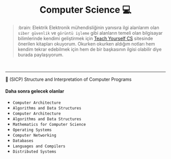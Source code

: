 <h1 align="center">Computer Science 💻</h1>

<blockquote>:brain: Elektrik Elektronik mühendisliğinin yanısıra ilgi alanlarım olan <code>siber güvenlik</code> ve <code>görüntü işleme</code> gibi alanların temeli olan bilgisayar bilimlerinde kendimi geliştirmek için <a href="https://teachyourselfcs.com/">Teach Yourself CS</a> sitesinde önerilen kitapları okuyorum. Okurken okurken aldığım notları hem kendim tekrar edebilmek için hem de bir başkasının ilgisi olabilir diye burada paylaşıyorum.</blockquote>

<br>
<hr>

🌱 (SICP) Structure and Interpretation of Computer Programs


#### Daha sonra gelecek olanlar
* `Computer Architecture`
* `Algorithms and Data Structures`
* `Computer Architecture`
* `Algorithms and Data Structures`
* `Mathematics for Computer Science`
* `Operating Systems`
* `Computer Networking`
* `Databases`
* `Languages and Compilers`
* `Distributed Systems`
